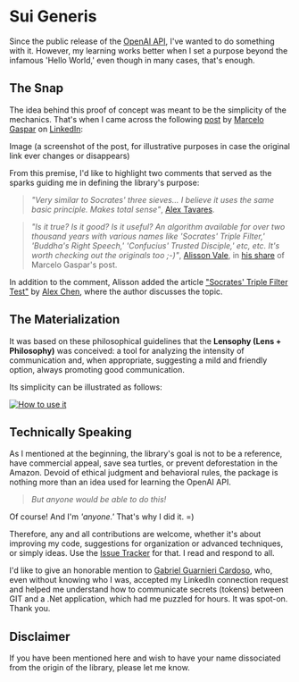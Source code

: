 # Sui Generis
Since the public release of the [OpenAI API](https://platform.openai.com/), I've wanted to do something with it. However, my learning works better when I set a purpose beyond the infamous 'Hello World,' even though in many cases, that's enough.

## The Snap
The idea behind this proof of concept was meant to be the simplicity of the mechanics. That's when I came across the following [post](https://www.linkedin.com/feed/update/urn:li:activity:7105852268574339073/) by [Marcelo Gaspar](https://www.linkedin.com/in/mgaspar1/) on [LinkedIn](https://www.linkedin.com/):

Image (a screenshot of the post, for illustrative purposes in case the original link ever changes or disappears)

From this premise, I'd like to highlight two comments that served as the sparks guiding me in defining the library's purpose:

><i>"Very similar to Socrates' three sieves... I believe it uses the same basic principle. Makes total sense"</i>, [Alex Tavares](https://www.linkedin.com/in/alex-tavares-620336164/).

><i>"Is it true? Is it good? Is it useful? An algorithm available for over two thousand years with various names like 'Socrates' Triple Filter,' 'Buddha's Right Speech,' 'Confucius' Trusted Disciple,' etc, etc. It's worth checking out the originals too ;-)"</i>, [Alisson Vale](https://www.linkedin.com/in/alissonvale/), in [his share](https://www.linkedin.com/posts/alissonvale_os-entendedores-entender%C3%A3o-l%C3%B3gica-simples-activity-7105895639296667648-Uvuh/) of Marcelo Gaspar's post.
 
In addition to the comment, Alisson added the article ["Socrates' Triple Filter Test"](https://www.weeklywisdomblog.com/post/socrates-triple-filter-test) by [Alex Chen](https://www.weeklywisdomblog.com/profile/alexchen373/profile), where the author discusses the topic.

## The Materialization
It was based on these philosophical guidelines that the **Lensophy (Lens + Philosophy)** was conceived: a tool for analyzing the intensity of communication and, when appropriate, suggesting a mild and friendly option, always promoting good communication.

Its simplicity can be illustrated as follows:

[![How to use it](https://dev.azure.com/raphaelmoreira/758a305a-a7fa-4b96-95aa-962c2cf2248c/_apis/git/repositories/27fc1054-4851-4e6d-af8a-a463841dc8c1/items?path=/how-to-use-it.png&versionDescriptor%5BversionOptions%5D=0&versionDescriptor%5BversionType%5D=0&versionDescriptor%5Bversion%5D=main&resolveLfs=true&%24format=octetStream)]()

## Technically Speaking
As I mentioned at the beginning, the library's goal is not to be a reference, have commercial appeal, save sea turtles, or prevent deforestation in the Amazon. Devoid of ethical judgment and behavioral rules, the package is nothing more than an idea used for learning the OpenAI API.

><i>But anyone would be able to do this!</i>

Of course! And I'm <i>'anyone.'</i> That's why I did it. =)

Therefore, any and all contributions are welcome, whether it's about improving my code, suggestions for organization or advanced techniques, or simply ideas. Use the [Issue Tracker](https://github.com/raphaelmoreira/lensophy/wiki/I-%E2%80%90-Sui-Generis) for that. I read and respond to all.

I'd like to give an honorable mention to [Gabriel Guarnieri Cardoso](https://www.linkedin.com/in/gabrielgc/), who, even without knowing who I was, accepted my LinkedIn connection request and helped me understand how to communicate secrets (tokens) between GIT and a .Net application, which had me puzzled for hours. It was spot-on. Thank you.

## Disclaimer
If you have been mentioned here and wish to have your name dissociated from the origin of the library, please let me know.